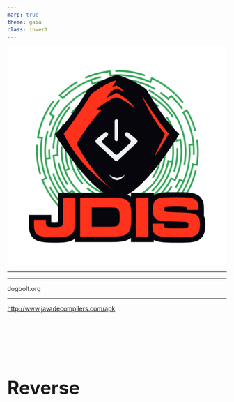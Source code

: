 ```yaml
---
marp: true
theme: gaia
class: invert
---
```

![bg right:25% fit](../Images/logo_jdis.png)

# Reverse
<style scoped>h1 {font-size: 300%;position:absolute; margin:25% 0;}</style>
---
<!-- paginate: true -->





---

dogbolt.org



---

http://www.javadecompilers.com/apk
<!--  -->